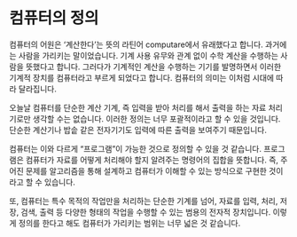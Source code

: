 # 컴퓨터의 정의

컴퓨터의 어원은 ‘계산한다’는 뜻의 라틴어 computare에서 유래했다고 합니다. 과거에는 사람을 가리키는 말이었습니다. 기계 사용 유무와 관계 없이 수학 계산을 수행하는 사람을 뜻했다고 합니다. 그러다가 기계적인 계산을 수행하는 기기를 발명하면서 이러한 기계적 장치를 컴퓨터라고 부르게 되었다고 합니다. 컴퓨터의 의미는 이처럼 시대에 따라 달라집니다.

오늘날 컴퓨터를 단순한 계산 기계, 즉 입력을 받아 처리를 해서 출력을 하는 자료 처리기로만 생각할 수는 없습니다. 이러한 정의는 너무 포괄적이라고 할 수 있을 것입니다. 단순한 계산기나 밥솥 같은 전자기기도 입력에 따른 출력을 보여주기 때문입니다. 

컴퓨터는 이와 다르게 “프로그램”이 가능한 것으로 정의할 수 있을 것 같습니다. 프로그램은 컴퓨터가 자료를 어떻게 처리해야 할지 알려주는 명령어의 집합을 뜻합니다. 즉, 주어진 문제를 알고리즘을 통해 설계하고 컴퓨터가 이해할 수 있는 방식으로 구현한 것이라고 할 수 있습니다.

또, 컴퓨터는 특수 목적의 작업만을 처리하는 단순한 기계를 넘어, 자료를 입력, 처리, 저장, 검색, 출력 등 다양한 형태의 작업을 수행할 수 있는 범용의 전자적 장치입니다. 이렇게 정의를 한다고 해도 컴퓨터가 가리키는 범위는 너무 넓은 것 같습니다.
